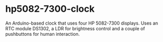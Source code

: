 # hp5082-7300-clock
An Arduino-based clock that uses four HP 5082-7300 displays. Uses an RTC module DS1302, a LDR for brightness control and a couple of pushbuttons for human interaction.
